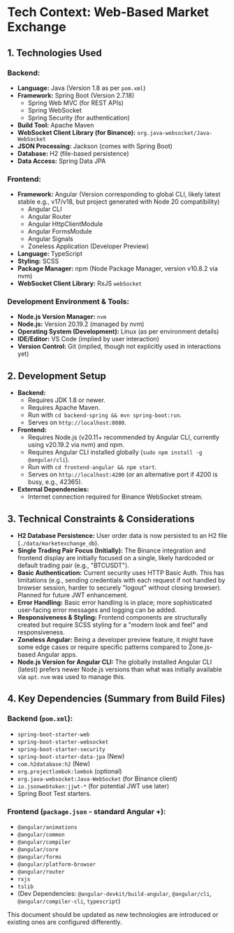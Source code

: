 # Tech Context: Web-Based Market Exchange

## 1. Technologies Used

### Backend:
-   **Language:** Java (Version 1.8 as per `pom.xml`)
-   **Framework:** Spring Boot (Version 2.7.18)
    -   Spring Web MVC (for REST APIs)
    -   Spring WebSocket
    -   Spring Security (for authentication)
-   **Build Tool:** Apache Maven
-   **WebSocket Client Library (for Binance):** `org.java-websocket/Java-WebSocket`
-   **JSON Processing:** Jackson (comes with Spring Boot)
-   **Database:** H2 (file-based persistence)
-   **Data Access:** Spring Data JPA

### Frontend:
-   **Framework:** Angular (Version corresponding to global CLI, likely latest stable e.g., v17/v18, but project generated with Node 20 compatibility)
    -   Angular CLI
    -   Angular Router
    -   Angular HttpClientModule
    -   Angular FormsModule
    -   Angular Signals
    -   Zoneless Application (Developer Preview)
-   **Language:** TypeScript
-   **Styling:** SCSS
-   **Package Manager:** npm (Node Package Manager, version v10.8.2 via nvm)
-   **WebSocket Client Library:** RxJS `webSocket`

### Development Environment & Tools:
-   **Node.js Version Manager:** `nvm`
-   **Node.js:** Version 20.19.2 (managed by nvm)
-   **Operating System (Development):** Linux (as per environment details)
-   **IDE/Editor:** VS Code (implied by user interaction)
-   **Version Control:** Git (implied, though not explicitly used in interactions yet)

## 2. Development Setup

-   **Backend:**
    -   Requires JDK 1.8 or newer.
    -   Requires Apache Maven.
    -   Run with `cd backend-spring && mvn spring-boot:run`.
    -   Serves on `http://localhost:8080`.
-   **Frontend:**
    -   Requires Node.js (v20.11+ recommended by Angular CLI, currently using v20.19.2 via nvm) and npm.
    -   Requires Angular CLI installed globally (`sudo npm install -g @angular/cli`).
    -   Run with `cd frontend-angular && npm start`.
    -   Serves on `http://localhost:4200` (or an alternative port if 4200 is busy, e.g., 42365).
-   **External Dependencies:**
    -   Internet connection required for Binance WebSocket stream.

## 3. Technical Constraints & Considerations

-   **H2 Database Persistence:** User order data is now persisted to an H2 file (`./data/marketexchange_db`).
-   **Single Trading Pair Focus (Initially):** The Binance integration and frontend display are initially focused on a single, likely hardcoded or default trading pair (e.g., "BTCUSDT").
-   **Basic Authentication:** Current security uses HTTP Basic Auth. This has limitations (e.g., sending credentials with each request if not handled by browser session, harder to securely "logout" without closing browser). Planned for future JWT enhancement.
-   **Error Handling:** Basic error handling is in place; more sophisticated user-facing error messages and logging can be added.
-   **Responsiveness & Styling:** Frontend components are structurally created but require SCSS styling for a "modern look and feel" and responsiveness.
-   **Zoneless Angular:** Being a developer preview feature, it might have some edge cases or require specific patterns compared to Zone.js-based Angular apps.
-   **Node.js Version for Angular CLI:** The globally installed Angular CLI (latest) prefers newer Node.js versions than what was initially available via `apt`. `nvm` was used to manage this.

## 4. Key Dependencies (Summary from Build Files)

### Backend (`pom.xml`):
-   `spring-boot-starter-web`
-   `spring-boot-starter-websocket`
-   `spring-boot-starter-security`
-   `spring-boot-starter-data-jpa` (New)
-   `com.h2database:h2` (New)
-   `org.projectlombok:lombok` (optional)
-   `org.java-websocket:Java-WebSocket` (for Binance client)
-   `io.jsonwebtoken:jjwt-*` (for potential JWT use later)
-   Spring Boot Test starters.

### Frontend (`package.json` - standard Angular +):
-   `@angular/animations`
-   `@angular/common`
-   `@angular/compiler`
-   `@angular/core`
-   `@angular/forms`
-   `@angular/platform-browser`
-   `@angular/router`
-   `rxjs`
-   `tslib`
-   (Dev Dependencies: `@angular-devkit/build-angular`, `@angular/cli`, `@angular/compiler-cli`, `typescript`)

This document should be updated as new technologies are introduced or existing ones are configured differently.
